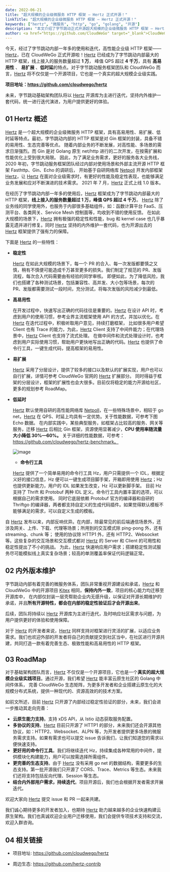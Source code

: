 ```yaml
---
date: 2022-06-21
title: "超大规模的企业级微服务 HTTP 框架 — Hertz 正式开源！"
linkTitle: "超大规模的企业级微服务 HTTP 框架 — Hertz 正式开源！"
keywords: ["hertz", "微服务", "http", "go", "golang", "开源"]
description: "本文介绍了字节跳动正式开源超大规模的企业级微服务 HTTP 框架 — Hertz。"
author: <a href="https://github.com/CloudWeGo" target="_blank">CloudWeGo</a>
---
```


今天，经过了字节跳动内部一年多的使用和迭代，高性能企业级 HTTP 框架—— [Hertz][Hertz]，已在 CloudWeGo 正式开源啦！[Hertz][Hertz] 已经成为了字节跳动内部最大的 HTTP 框架，线上接入的服务数量超过 **1 万**，
峰值 QPS 超过 **4 千万**，具有 **高易用性** 、 **易扩展** 、**低时延**的特点。对于字节跳动服务框架团队和 CloudWeGo 而言，[Hertz][Hertz] 将不仅仅是一个开源项目，它也是一个真实的超大规模企业级实践。

**项目地址：https://github.com/cloudwego/hertz**

未来，字节跳动基础架构团队将以 [Hertz][Hertz] 开源库为主进行迭代，坚持内外维护一套代码，统一进行迭代演进，为用户提供更好的体验。

## 01 Hertz 概述

[Hertz][Hertz] 是一个超大规模的企业级微服务 HTTP 框架，具有高易用性、易扩展、低时延等特点。最初，字节跳动内部的 HTTP 框架是对 Gin 框架的封装，具备不错的易用性、生态完善等优点。
随着内部业务的不断发展，对高性能、多场景的需求日渐强烈。而 Gin 是对 Golang 原生 net/http 进行的二次开发，在按需扩展和性能优化上受到很大局限。
因此，为了满足业务需求，更好的服务各大业务线，2020 年初，字节跳动服务框架团队经过内部对使用场景和外部主流开源 HTTP 框架 Fasthttp、Gin、Echo 的调研后，
开始基于自研网络库 [Netpoll][Netpoll] 开发内部框架 [Hertz][Hertz]，让 [Hertz][Hertz] 在面对企业级需求时，有更好的性能及稳定性表现，也能够满足业务发展和应对不断演进的技术需求。
2021 年 7 月，[Hertz][Hertz] 正式上线 1.0 版本。

在经历了字节跳动内部一年多的使用后，[Hertz][Hertz] 框架成为了字节跳动内部最大的 HTTP 框架，**线上接入的服务数量超过 1 万，峰值 QPS 超过 4 千万**。
[Hertz][Hertz] 除了业务线的同学使用外，也服务于内部很多基础组件，如：函数计算平台 FaaS、压测平台、各类网关、Service Mesh 控制面等，均收到不错的使用反馈。
在如此大规模的场景下，[Hertz][Hertz] 拥有极强的稳定性和性能，bug 和 kernel case 也几乎暴露无遗并进行修复。同时 [Hertz][Hertz] 坚持的内外维护一套代码，也为开源出去的 [Hertz][Hertz] 框架提供了强有力的保障。

下面是 [Hertz][Hertz] 的一些特性：

* **稳定性**

  [Hertz][Hertz] 在如此大规模的场景下，每一个 PR 的合入、每一次发版都要慎之又慎，稍有不慎便可能造成千万甚至更多的损失。我们制定了规范的 PR、发版流程，每次合入代码需要由有经验的同学审核。
  即便如此，为了降低风险，我们也搭建了各种测试场景，包括兼容性、高并发、大小包等场景，每次的 PR、发版都需要测试一段时间，充分测试，将每次发版的风险减少到最低。

* **高易用性**

  在开发过程中，快速写出正确的代码往往是重要的。[Hertz][Hertz] 在设计 API 时，考虑到用户的使用习惯，参考业界主流框架使用 API 的方式，并加以优化。在 [Hertz][Hertz] 在迭代过程中，积极听取用户意见，持续打磨框架，
  比如很多用户希望 Client 也有 Trace 的能力，为此，[Hertz][Hertz] Client 支持了中间件能力；在代理场景中，[Hertz][Hertz] Client 也支持了流式处理。
  在做中间件和流式处理设计时，也考虑到用户实际使用习惯，帮助用户更快地写出正确的代码。[Hertz][Hertz] 也提供了命令行工具，一键生成代码，提高框架的易用性。

* **易扩展**

  [Hertz][Hertz] 采用了分层设计，提供了较多的接口以及默认的扩展实现，用户也可以自行扩展，详情可参考 CloudWeGo 官网的 [Hertz][Hertz] 扩展部分。
  同时得益于框架的分层设计，框架的扩展性也会大很多。目前仅将稳定的能力开源给社区，更多的规划参考 RoadMap。

* **低延时**

  [Hertz][Hertz] 默认使用自研的高性能网络库 [Netpoll][Netpoll]，在一些特殊场景中，相较于 go net，[Hertz][Hertz] 在 QPS、时延上均具有一定优势。关于性能数据，可参考下图 Echo 数据。
  在内部实践中，某些典型服务，如框架占比较高的服务、网关等服务，迁移 [Hertz][Hertz] 后相比 Gin 框架，资源使用显著减少，**CPU 使用率随流量大小降低 30%—60%。**
  关于详细的性能数据，可参考：https://github.com/cloudwego/hertz-benchmark。

  ![image](/img/blog/Hertz_Open_Source/Echo.png)

  * **命令行工具**

  [Hertz][Hertz] 提供了一个简单易用的命令行工具 Hz，用户只需提供一个 IDL，根据定义好的接口信息，Hz 便可以一键生成项目脚手架，开箱即用使用 [Hertz][Hertz]；Hz 也提供更新能力，用户的 IDL 如果发生改变，Hz 可以更新脚手架。
  目前 Hz 支持了 Thrift 和 Protobuf 两种 IDL 定义。命令行工具内置丰富的选项，可以根据自己的需求使用。
  同时它底层依赖 Protobuf 官方的编译器和自研的 Thriftgo 的编译器，两者都支持自定义的生成代码插件。如果觉得默认模板不能够满足的需求，可以自定义生成的模板。

自 [Hertz][Hertz] 发布以来，内部反响优异。在内部，除最常见的前后端通信场景外，还涉及网关、上传、下载、代理等场景；所用到的交互模式除 ping-pong 外，还有 streaming、chunk 等；
使用的协议除 HTTP1 外，还有 HTTP2、Websocket 等。这些复杂的交互场景和交互模式都对 [Hertz][Hertz] 的 Server 和 Client 的可用性和稳定性提出了不小的挑战。
为此，[Hertz][Hertz] 快速响应用户需求；搭建稳定性测试服务尽可能模拟线上真实复杂场景；较高的单测覆盖率保证代码逻辑正常。

## 02 内外版本维护

字节跳动内部有着完善的微服务体系，团队非常重视开源建设和承诺，[Hertz][Hertz] 和 CloudWeGo 中的开源项目 [Kitex][Kitex] 相同，**保持内外一致**，项目的核心能力均迁移至开源库中，
在内部仅封装一层壳帮助企业内无感升级，以保证对开源长期维护的承诺，并且**所有开源特性，都会在内部的稳定性验证后才会开源出来**。

后续，团队将持续以 [Hertz][Hertz] 开源库为主进行迭代，及时响应社区需求与问题，为用户提供更好的体验和使用保障。

对于 [Hertz][Hertz] 的开发者来说，[Hertz][Hertz] 同样支持对框架进行灵活的扩展，以适应业务需求。我们也欢迎外部的开发者将自己的贡献提交到社区当中，在社区进行开源共建，共同打造一款有着完善生态、极致性能和高易用性的 HTTP 框架。

## 03 RoadMap

对于基础架构团队而言，[Hertz][Hertz] 不仅仅是一个开源项目，它也是一个**真实的超大规模企业级实践项目**。通过开源，我们希望 [Hertz][Hertz] 能丰富云原生社区的 Golang 中间件体系，
完善 CloudWeGo 生态矩阵，为更多开发者和企业搭建云原生化的大规模分布式系统，提供一种现代的、资源高效的的技术方案。

如前文所述，目前 [Hertz][Hertz] 只开源了内部经过稳定性验证的部分，未来，我们会进一步推动其走向完善：

* **云原生能力支持**。支持 xDS API，从 Istio 动态获取服务配置。
* **多协议的支持**。[Hertz][Hertz] 目前只开源了 HTTP1 的部分，未来我们还会开源其他协议，如：HTTP2、Websocket、ALPN 等，为开发者提供更多场景的微服务需求支持。如果有需求也可以提交 issue 告诉我们，让我们知道您的需求以便快速支持。
* **更好用的命令行工具**。我们将继续迭代 Hz，持续集成各种常用的中间件，提供模块化构建能力，用户可以按需选择所需组件。
* **更完善的生态支持**。由于 [Hertz][Hertz] 没有采用 go net 的数据结构，需要更多的生态支持。第一批开源我们只开源了 CORS、Trace、Metrics 等生态。未来我们还将支持包括反向代理、Session 等生态。
* **结合内外部用户需求，持续迭代**。项目开源后，我们也会根据开发者需求开展迭代。

欢迎大家向 [Hertz][Hertz] 提交 issue 和 PR 一起来共建。

我们诚心期待更多的开发者加入，也期待 [Hertz][Hertz] 助力越来越多的企业快速构建云原生架构。我们也真诚欢迎企业用户迁移使用，我们会提供专项技术支持和交流，欢迎入群咨询。

## 04 相关链接

* 项目地址: https://github.com/cloudwego/hertz

* 周边生态: https://github.com/hertz-contrib

[Hertz]: https://github.com/cloudwego/hertz
[Kitex]: https://github.com/cloudwego/kitex
[Netpoll]: https://github.com/cloudwego/netpoll
